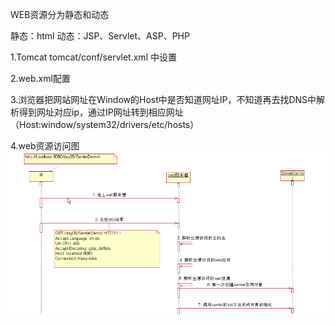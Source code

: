 WEB资源分为静态和动态

静态：html
动态：JSP、Servlet、ASP、PHP

1.Tomcat
   tomcat/conf/servlet.xml 中设置



2.web.xml配置

3.浏览器把网站网址在Window的Host中是否知道网址IP，不知道再去找DNS中解析得到网址对应ip，通过IP网址转到相应网址
     （Host:window/system32/drivers/etc/hosts）


4.web资源访问图
   ![](https://github.com/StingLon/WEB-/blob/master/web%E8%B5%84%E6%BA%90%E8%AE%BF%E9%97%AE1.png)
